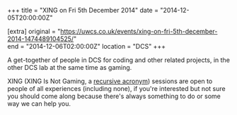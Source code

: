 +++
title = "XING on Fri 5th December 2014"
date = "2014-12-05T20:00:00Z"

[extra]
original = "https://uwcs.co.uk/events/xing-on-fri-5th-december-2014-1474489104525/"    
end = "2014-12-06T02:00:00Z"
location = "DCS"
+++

A get-together of people in DCS for coding and other related projects, in the other DCS lab at the same time as gaming.

XING (XING Is Not Gaming, a [recursive acronym](https://en.wikipedia.org/wiki/Recursive_acronym)) sessions are open to people of all experiences (including none), if you're interested but not sure you should come along because there's always something to do or some way we can help you.

